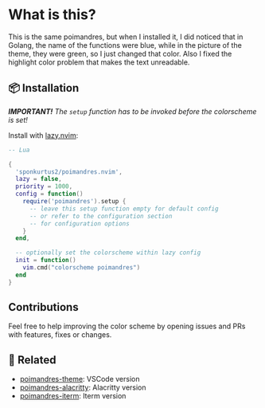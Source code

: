 # What is this?
This is the same poimandres, but when I installed it, I did noticed that in Golang, the name of the functions were blue, while in the picture of the theme, they were green, so I just changed that color.
Also I fixed the highlight color problem that makes the text unreadable.

## 📦 Installation

_**IMPORTANT!** The `setup` function has to be invoked before the colorscheme is set!_

Install with [lazy.nvim](https://github.com/folke/lazy.nvim):

```lua
-- Lua

{ 
  'sponkurtus2/poimandres.nvim',
  lazy = false,
  priority = 1000,
  config = function()
    require('poimandres').setup {
      -- leave this setup function empty for default config
      -- or refer to the configuration section
      -- for configuration options
    }
  end,

  -- optionally set the colorscheme within lazy config
  init = function()
    vim.cmd("colorscheme poimandres")
  end
}
```

## Contributions

Feel free to help improving the color scheme by opening issues and PRs with features, fixes or changes.

## 🙌 Related

- [poimandres-theme](https://github.com/drcmda/poimandres-theme): VSCode version
- [poimandres-alacritty](https://github.com/z0al/poimandres-alacritty): Alacritty version
- [poimandres-iterm](https://github.com/alii/poimandres-iterm): Iterm version
